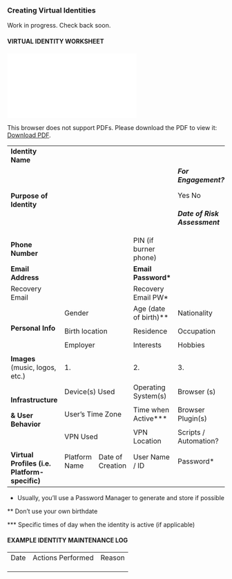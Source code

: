 
### **Creating Virtual Identities**

Work in progress. Check back soon.

#### VIRTUAL IDENTITY WORKSHEET

<object data="../Virtual%20Identity%20Worksheet.pdf" type="application/pdf" width="700px" height="700px">
    <embed src="../Virtual%20Identity%20Worksheet.pdf">
        <p>This browser does not support PDFs. Please download the PDF to view it: <a href="../Virtual%20Identity%20Worksheet.pdf">Download PDF</a>.</p>
    </embed>
</object>

<table>
  <tr>
   <td><strong>Identity Name</strong>
   </td>
   <td colspan="4" >
   </td>
  </tr>
  <tr>
   <td rowspan="2" ><strong>Purpose of Identity</strong>
   </td>
   <td rowspan="2" colspan="3" >
   </td>
   <td><strong><em>For Engagement? </em></strong>
<p>
<em>       </em>Yes       No
   </td>
  </tr>
  <tr>
   <td><strong><em>Date of Risk Assessment </em></strong>
<p>
<em>      </em>
   </td>
  </tr>
  <tr>
   <td><strong>Phone Number</strong>
   </td>
   <td colspan="2" >
   </td>
   <td>PIN (if burner phone)
   </td>
   <td>
   </td>
  </tr>
  <tr>
   <td><strong>Email Address</strong>
   </td>
   <td colspan="2" >
   </td>
   <td><strong>Email Password*</strong>
   </td>
   <td>
   </td>
  </tr>
  <tr>
   <td>Recovery Email
   </td>
   <td colspan="2" >
   </td>
   <td>Recovery Email PW*
   </td>
   <td>
   </td>
  </tr>
  <tr>
   <td rowspan="6" ><strong>Personal Info</strong>
   </td>
   <td colspan="2" >Gender
   </td>
   <td>Age (date of birth)**
   </td>
   <td>Nationality
   </td>
  </tr>
  <tr>
   <td colspan="2" >
   </td>
   <td>
   </td>
   <td>
   </td>
  </tr>
  <tr>
   <td colspan="2" >Birth location 
   </td>
   <td>Residence
   </td>
   <td>Occupation
   </td>
  </tr>
  <tr>
   <td colspan="2" >
   </td>
   <td>
   </td>
   <td>
   </td>
  </tr>
  <tr>
   <td colspan="2" >Employer
   </td>
   <td>Interests
   </td>
   <td>Hobbies
   </td>
  </tr>
  <tr>
   <td colspan="2" >
   </td>
   <td>
   </td>
   <td>
   </td>
  </tr>
  <tr>
   <td><strong>Images </strong>(music, logos, etc.)
   </td>
   <td colspan="2" >1.
   </td>
   <td>2.
   </td>
   <td>3.
   </td>
  </tr>
  <tr>
   <td rowspan="6" ><strong>Infrastructure</strong>
<p>
<strong>& User Behavior</strong>
   </td>
   <td colspan="2" >Device(s) Used
   </td>
   <td>Operating System(s)
   </td>
   <td>Browser (s)
   </td>
  </tr>
  <tr>
   <td colspan="2" >
   </td>
   <td>
   </td>
   <td>
   </td>
  </tr>
  <tr>
   <td colspan="2" >User’s Time Zone
   </td>
   <td>Time when Active***
   </td>
   <td>Browser Plugin(s)
   </td>
  </tr>
  <tr>
   <td colspan="2" >
   </td>
   <td>
   </td>
   <td>
   </td>
  </tr>
  <tr>
   <td colspan="2" >VPN Used
   </td>
   <td>VPN Location 
   </td>
   <td>Scripts / Automation?
   </td>
  </tr>
  <tr>
   <td colspan="2" >
   </td>
   <td>
   </td>
   <td>
   </td>
  </tr>
  <tr>
   <td rowspan="5" ><strong>Virtual Profiles (i.e. Platform-specific)</strong>
   </td>
   <td>Platform Name
   </td>
   <td>Date of Creation
   </td>
   <td>User Name / ID
   </td>
   <td>Password*
   </td>
  </tr>
  <tr>
   <td>
   </td>
   <td>
   </td>
   <td>
   </td>
   <td>
   </td>
  </tr>
  <tr>
   <td>
   </td>
   <td>
   </td>
   <td>
   </td>
   <td>
   </td>
  </tr>
  <tr>
   <td>
   </td>
   <td>
   </td>
   <td>
   </td>
   <td>
   </td>
  </tr>
  <tr>
   <td>
   </td>
   <td>
   </td>
   <td>
   </td>
   <td>
   </td>
  </tr>
</table>


* Usually, you’ll use a Password Manager to generate and store if possible

** Don’t use your own birthdate

*** Specific times of day when the identity is active (if applicable)


#### EXAMPLE IDENTITY MAINTENANCE LOG


<table>
  <tr>
   <td>Date
   </td>
   <td>Actions Performed
   </td>
   <td>Reason
   </td>
  </tr>
  <tr>
   <td>
   </td>
   <td>
   </td>
   <td>
   </td>
  </tr>
  <tr>
   <td>
   </td>
   <td>
   </td>
   <td>
   </td>
  </tr>
  <tr>
   <td>
   </td>
   <td>
   </td>
   <td>
   </td>
  </tr>
</table>
